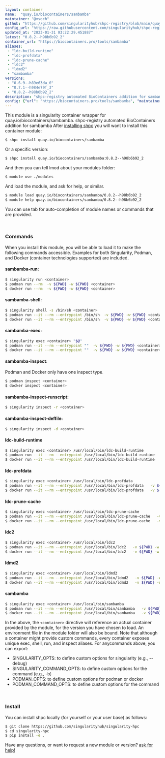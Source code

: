 ```yaml
---
layout: container
name:  "quay.io/biocontainers/sambamba"
maintainer: "@vsoch"
github: "https://github.com/singularityhub/shpc-registry/blob/main/quay.io/biocontainers/sambamba/container.yaml"
config_url: "https://raw.githubusercontent.com/singularityhub/shpc-registry/main/quay.io/biocontainers/sambamba/container.yaml"
updated_at: "2023-01-31 03:22:29.451887"
latest: "0.8.2--h98b6b92_2"
container_url: "https://biocontainers.pro/tools/sambamba"
aliases:
 - "ldc-build-runtime"
 - "ldc-profdata"
 - "ldc-prune-cache"
 - "ldc2"
 - "ldmd2"
 - "sambamba"
versions:
 - "0.6.9--h89e63da_0"
 - "0.7.1--h984e79f_3"
 - "0.8.2--h98b6b92_2"
description: "shpc-registry automated BioContainers addition for sambamba"
config: {"url": "https://biocontainers.pro/tools/sambamba", "maintainer": "@vsoch", "description": "shpc-registry automated BioContainers addition for sambamba", "latest": {"0.8.2--h98b6b92_2": "sha256:7eef9b8c037f526a3ecb71cc05604c77eda72d90a50ca29c0af42a6e94580073"}, "tags": {"0.6.9--h89e63da_0": "sha256:b7852eccc079fff9e1ff6c4fb6e59883624373e2489588174da9f99db83b431b", "0.7.1--h984e79f_3": "sha256:9ec72d3d0991c4209830e4ff17937986808c64c430780071559e7072e8317ab3", "0.8.2--h98b6b92_2": "sha256:7eef9b8c037f526a3ecb71cc05604c77eda72d90a50ca29c0af42a6e94580073"}, "docker": "quay.io/biocontainers/sambamba", "aliases": {"ldc-build-runtime": "/usr/local/bin/ldc-build-runtime", "ldc-profdata": "/usr/local/bin/ldc-profdata", "ldc-prune-cache": "/usr/local/bin/ldc-prune-cache", "ldc2": "/usr/local/bin/ldc2", "ldmd2": "/usr/local/bin/ldmd2", "sambamba": "/usr/local/bin/sambamba"}}
---
```


This module is a singularity container wrapper for quay.io/biocontainers/sambamba.
shpc-registry automated BioContainers addition for sambamba
After [installing shpc](#install) you will want to install this container module:


```bash
$ shpc install quay.io/biocontainers/sambamba
```

Or a specific version:

```bash
$ shpc install quay.io/biocontainers/sambamba:0.8.2--h98b6b92_2
```

And then you can tell lmod about your modules folder:

```bash
$ module use ./modules
```

And load the module, and ask for help, or similar.

```bash
$ module load quay.io/biocontainers/sambamba/0.8.2--h98b6b92_2
$ module help quay.io/biocontainers/sambamba/0.8.2--h98b6b92_2
```

You can use tab for auto-completion of module names or commands that are provided.

<br>

### Commands

When you install this module, you will be able to load it to make the following commands accessible.
Examples for both Singularity, Podman, and Docker (container technologies supported) are included.

#### sambamba-run:

```bash
$ singularity run <container>
$ podman run --rm  -v ${PWD} -w ${PWD} <container>
$ docker run --rm  -v ${PWD} -w ${PWD} <container>
```

#### sambamba-shell:

```bash
$ singularity shell -s /bin/sh <container>
$ podman run --it --rm --entrypoint /bin/sh  -v ${PWD} -w ${PWD} <container>
$ docker run --it --rm --entrypoint /bin/sh  -v ${PWD} -w ${PWD} <container>
```

#### sambamba-exec:

```bash
$ singularity exec <container> "$@"
$ podman run --it --rm --entrypoint ""  -v ${PWD} -w ${PWD} <container> "$@"
$ docker run --it --rm --entrypoint ""  -v ${PWD} -w ${PWD} <container> "$@"
```

#### sambamba-inspect:

Podman and Docker only have one inspect type.

```bash
$ podman inspect <container>
$ docker inspect <container>
```

#### sambamba-inspect-runscript:

```bash
$ singularity inspect -r <container>
```

#### sambamba-inspect-deffile:

```bash
$ singularity inspect -d <container>
```


#### ldc-build-runtime

```bash
$ singularity exec <container> /usr/local/bin/ldc-build-runtime
$ podman run --it --rm --entrypoint /usr/local/bin/ldc-build-runtime   -v ${PWD} -w ${PWD} <container> -c " $@"
$ docker run --it --rm --entrypoint /usr/local/bin/ldc-build-runtime   -v ${PWD} -w ${PWD} <container> -c " $@"
```


#### ldc-profdata

```bash
$ singularity exec <container> /usr/local/bin/ldc-profdata
$ podman run --it --rm --entrypoint /usr/local/bin/ldc-profdata   -v ${PWD} -w ${PWD} <container> -c " $@"
$ docker run --it --rm --entrypoint /usr/local/bin/ldc-profdata   -v ${PWD} -w ${PWD} <container> -c " $@"
```


#### ldc-prune-cache

```bash
$ singularity exec <container> /usr/local/bin/ldc-prune-cache
$ podman run --it --rm --entrypoint /usr/local/bin/ldc-prune-cache   -v ${PWD} -w ${PWD} <container> -c " $@"
$ docker run --it --rm --entrypoint /usr/local/bin/ldc-prune-cache   -v ${PWD} -w ${PWD} <container> -c " $@"
```


#### ldc2

```bash
$ singularity exec <container> /usr/local/bin/ldc2
$ podman run --it --rm --entrypoint /usr/local/bin/ldc2   -v ${PWD} -w ${PWD} <container> -c " $@"
$ docker run --it --rm --entrypoint /usr/local/bin/ldc2   -v ${PWD} -w ${PWD} <container> -c " $@"
```


#### ldmd2

```bash
$ singularity exec <container> /usr/local/bin/ldmd2
$ podman run --it --rm --entrypoint /usr/local/bin/ldmd2   -v ${PWD} -w ${PWD} <container> -c " $@"
$ docker run --it --rm --entrypoint /usr/local/bin/ldmd2   -v ${PWD} -w ${PWD} <container> -c " $@"
```


#### sambamba

```bash
$ singularity exec <container> /usr/local/bin/sambamba
$ podman run --it --rm --entrypoint /usr/local/bin/sambamba   -v ${PWD} -w ${PWD} <container> -c " $@"
$ docker run --it --rm --entrypoint /usr/local/bin/sambamba   -v ${PWD} -w ${PWD} <container> -c " $@"
```



In the above, the `<container>` directive will reference an actual container provided
by the module, for the version you have chosen to load. An environment file in the
module folder will also be bound. Note that although a container
might provide custom commands, every container exposes unique exec, shell, run, and
inspect aliases. For anycommands above, you can export:

 - SINGULARITY_OPTS: to define custom options for singularity (e.g., --debug)
 - SINGULARITY_COMMAND_OPTS: to define custom options for the command (e.g., -b)
 - PODMAN_OPTS: to define custom options for podman or docker
 - PODMAN_COMMAND_OPTS: to define custom options for the command

<br>

### Install

You can install shpc locally (for yourself or your user base) as follows:

```bash
$ git clone https://github.com/singularityhub/singularity-hpc
$ cd singularity-hpc
$ pip install -e .
```

Have any questions, or want to request a new module or version? [ask for help!](https://github.com/singularityhub/singularity-hpc/issues)